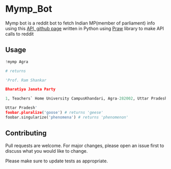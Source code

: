 # Mymp_Bot

Mymp bot is a reddit bot to fetch Indian MP(member of parliament) info using this
[API, github page](https://github.com/devarsh1997/InfoMP) written in Python using [Praw](https://praw.readthedocs.io/en/latest/) library to make API calls to reddit

## Usage

```python
!mymp Agra

# returns 

'Prof. Ram Shankar

Bharatiya Janata Party

1, Teachers` Home University CampusKhandari, Agra-282002, Uttar PradeshTels. (0562) 2527933, 09412750008 (M)

Uttar Pradesh'
foobar.pluralize('goose') # returns 'geese'
foobar.singularize('phenomena') # returns 'phenomenon'
```

## Contributing
Pull requests are welcome. For major changes, please open an issue first to discuss what you would like to change.

Please make sure to update tests as appropriate.
